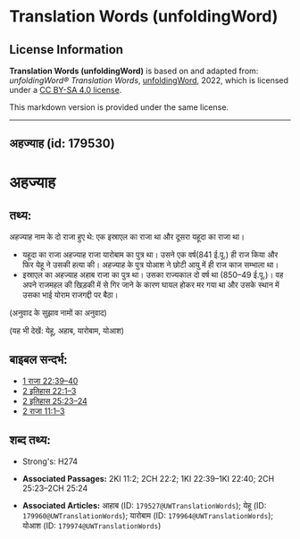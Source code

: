 # Translation Words (unfoldingWord)

## License Information

**Translation Words (unfoldingWord)** is based on and adapted from: _unfoldingWord® Translation Words_, [unfoldingWord](https://unfoldingword.org/utw), 2022, which is licensed under a [CC BY-SA 4.0 license](https://creativecommons.org/licenses/by-sa/4.0/legalcode.en).

This markdown version is provided under the same license.



--------------------------------

## अहज्याह (id: 179530)

अहज्याह
=======

तथ्य:
-----

अहज्याह नाम के दो राजा हुए थे: एक इस्राएल का राजा था और दूसरा यहूदा का राजा था।

* यहूदा का राजा अहज्याह राजा यारोबाम का पुत्र था। उसने एक वर्ष(841 ई.पू.) ही राज किया और फिर येहू ने उसकी हत्या की। अहज्याह के पुत्र योआश ने छोटी आयु में ही राज काज सम्भाला था।
* इस्राएल का अहज्याह अहाब राजा का पुत्र था। उसका राज्यकाल दो वर्ष था (850–49 ई.पू.)। वह अपने राजमहल की खिड़की में से गिर जाने के कारण घायल होकर मर गया था और उसके स्थान में उसका भाई योराम राजगद्दी पर बैठा।

(अनुवाद के सुझाव नामों का अनुवाद)

(यह भी देखें: येहू, अहाब, यारोबाम, योआश)

बाइबल सन्दर्भ:
--------------

* [1 राजा 22:39–40](https://ref.ly/1Kgs0:0)
* [2 इतिहास 22:1–3](https://ref.ly/2Chr0:0)
* [2 इतिहास 25:23–24](https://ref.ly/2Chr0:0)
* [2 राजा 11:1–3](https://ref.ly/2Kgs0:0)

शब्द तथ्य:
----------

* Strong's: H274

* **Associated Passages:** 2KI 11:2; 2CH 22:2; 1KI 22:39–1KI 22:40; 2CH 25:23–2CH 25:24
* **Associated Articles:** आहाब (ID: `179527@UWTranslationWords`); येहू (ID: `179960@UWTranslationWords`); यारोबाम (ID: `179964@UWTranslationWords`); योआश (ID: `179974@UWTranslationWords`)

